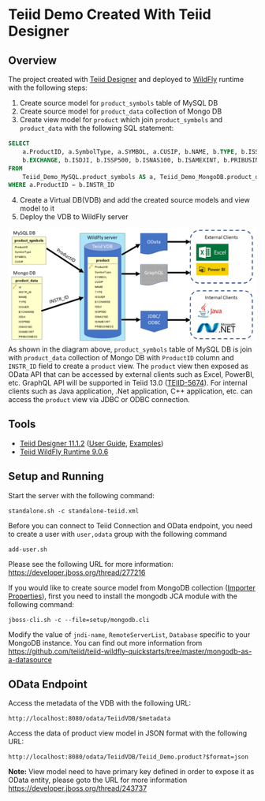 # Teiid Demo Created With Teiid Designer
## Overview
The project created with [Teiid Designer](http://teiid.io/teiid_runtimes/teiid_wildfly/downloads/#teiid-designer) and deployed to [WildFly](http://teiid.io/legacy/downloads_900/) runtime with the following steps:
1. Create source model for `product_symbols` table of MySQL DB
2. Create source model for `product_data` collection of Mongo DB
3. Create view model for `product` which join `product_symbols` and `product_data` with the following SQL statement:
```sql
SELECT
    a.ProductID, a.SymbolType, a.SYMBOL, a.CUSIP, b.NAME, b.TYPE, b.ISSUER, 
    b.EXCHANGE, b.ISDJI, b.ISSP500, b.ISNAS100, b.ISAMEXINT, b.PRIBUSINESS
FROM
	Teiid_Demo_MySQL.product_symbols AS a, Teiid_Demo_MongoDB.product_data AS b
WHERE a.ProductID = b.INSTR_ID
```
4. Create a Virtual DB(VDB) and add the created source models and view model to it
5. Deploy the VDB to WildFly server

![alt text](doc/images/overview.png)
As shown in the diagram above, `product_symbols` table of MySQL DB is join with `product_data` collection of Mongo DB with `ProductID` column and `INSTR_ID` field to create a `product` view. The `product` view then exposed as OData API that can be accessed by external clients such as Excel, PowerBI, etc. GraphQL API will be supported in Teiid 13.0 ([TEIID-5674](https://issues.jboss.org/browse/TEIID-5674)). For internal clients such as Java application, .Net application, C++ application, etc. can access the `product` view via JDBC or ODBC connection.

## Tools
 * [Teiid Designer 11.1.2](http://teiid.io/teiid_runtimes/teiid_wildfly/downloads/#teiid-designer) ([User Guide](http://docs.jboss.org/teiid/designer/11.1.2/user-guide/html_single/), [Examples](https://developer.jboss.org/wiki/TeiidDesignerExamples)) 
 * [Teiid WildFly Runtime 9.0.6](http://teiid.io/legacy/downloads_900/)


## Setup and Running 
Start the server with the following command:
```
standalone.sh -c standalone-teiid.xml
```

Before you can connect to Teiid Connection and OData endpoint, you need to create a user with `user,odata` group with the following command
```
add-user.sh
```
Please see the following URL for more information: https://developer.jboss.org/thread/277216

If you would like to create source model from MongoDB collection ([Importer Properties](https://teiid.gitbooks.io/documents/content/reference/MongoDB_Translator.html#_importer_properties)), first you need to install the mongodb JCA module with the following command:
```
jboss-cli.sh -c --file=setup/mongodb.cli
```
Modify the value of `jndi-name`, `RemoteServerList`, `Database` specific to your MongoDB instance.
You can find out more information from https://github.com/teiid/teiid-wildfly-quickstarts/tree/master/mongodb-as-a-datasource

## OData Endpoint
Access the metadata of the VDB with the following URL:
```
http://localhost:8080/odata/TeiidVDB/$metadata
```

Access the data of product view model in JSON format with the following URL:
```
http://localhost:8080/odata/TeiidVDB/Teiid_Demo.product?$format=json
```
__Note:__ View model need to have primary key defined in order to expose it as OData entity, please goto the URL for more information https://developer.jboss.org/thread/243737